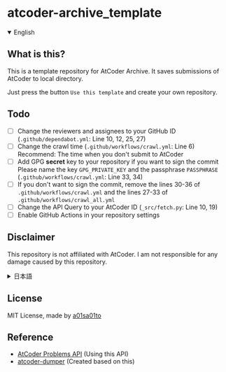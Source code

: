 # atcoder-archive_template

<details open>

<summary>English</summary>

## What is this?

This is a template repository for AtCoder Archive.
It saves submissions of AtCoder to local directory.

Just press the button `Use this template` and create your own repository.

## Todo

- [ ] Change the reviewers and assignees to your GitHub ID (`.github/dependabot.yml`: Line 10, 12, 25, 27)
- [ ] Change the crawl time (`.github/workflows/crawl.yml`: Line 6)<br>Recommend: The time when you don't submit to AtCoder
- [ ] Add GPG **secret** key to your repository if you want to sign the commit<br>Please name the key `GPG_PRIVATE_KEY` and the passphrase `PASSPHRASE` (`.github/workflows/crawl.yml`: Line 33, 34)
- [ ] If you don't want to sign the commit, remove the lines 30-36 of `.github/workflows/crawl.yml` and the lines 27-33 of `.github/workflows/crawl_all.yml`
- [ ] Change the API Query to your AtCoder ID (`_src/fetch.py`: Line 10, 19)
- [ ] Enable GitHub Actions in your repository settings

## Disclaimer

This repository is not affiliated with AtCoder.
I am not responsible for any damage caused by this repository.

</details>

<details>

<summary>日本語</summary>

## これは何？

AtCoderの提出をローカルに保存するためのテンプレートリポジトリ。

`Use this template`ボタンを押して、自分のリポジトリを作成してください。

## やること

- [ ] レビュアーやアサイン先を自分のGitHub IDに変更する（`.github/dependabot.yml`: Line 10, 12, 25, 27）
- [ ] クロールの時間を変更する（`.github/workflows/crawl.yml`: Line 6）<br>おすすめ: 普段AtCoderに提出しない時間
- [ ] もしコミットに署名をしたい場合は、GPGの **秘密鍵** をリポジトリに追加する<br>鍵は`GPG_PRIVATE_KEY`、パスフレーズは`PASSPHRASE`としてください（`.github/workflows/crawl.yml`: Line 33, 34）
- [ ] もし署名をしない場合は、`.github/workflows/crawl.yml`の30-36行目と`.github/workflows/crawl_all.yml`の27-33行目を削除する
- [ ] APIのクエリを自分のAtCoder IDに変更する（`_src/fetch.py`: Line 10, 19）
- [ ] リポジトリの設定でGitHub Actionsを有効にする

## 免責事項

このリポジトリにはAtCoder社は関わっていません。
このリポジトリによって生じた、いかなる損害についても、私は責任を負いません。

</details>

## License

MIT License, made by [a01sa01to](https://github.com/a01sa01to)

## Reference

- [AtCoder Problems API](https://github.com/kenkoooo/AtCoderProblems/blob/master/doc/api.md) (Using this API)
- [atcoder-dumper](https://github.com/yu7400ki/atcoder-dumper) (Created based on this)
